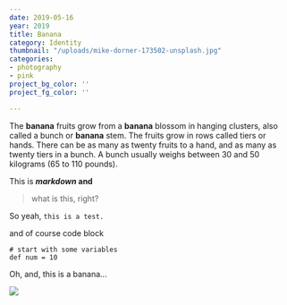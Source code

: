 ```yaml
---
date: 2019-05-16
year: 2019
title: Banana
category: Identity
thumbnail: "/uploads/mike-dorner-173502-unsplash.jpg"
categories:
- photography
- pink
project_bg_color: ''
project_fg_color: ''

---
```

The **banana** fruits grow from a **banana** blossom in hanging clusters, also called a bunch or **banana** stem. The fruits grow in rows called tiers or hands. There can be as many as twenty fruits to a hand, and as many as twenty tiers in a bunch. A bunch usually weighs between 30 and 50 kilograms (65 to 110 pounds).

This is **_markdown_ and**

> what is this, right?

So yeah, `this is a test.`

and of course code block

    # start with some variables
    def num = 10

Oh, and, this is a banana...

![](/uploads/mike-dorner-173502-unsplash.jpg)
